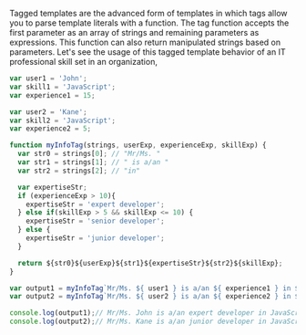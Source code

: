 
  Tagged templates are the advanced form of templates in which tags allow you to parse template literals with a function. The tag function accepts the first parameter as an array of strings and remaining parameters as expressions. This function can also return manipulated strings based on parameters. Let's see the usage of this tagged template behavior of an IT professional skill set in an organization,

  ```javascript
  var user1 = 'John';
  var skill1 = 'JavaScript';
  var experience1 = 15;

  var user2 = 'Kane';
  var skill2 = 'JavaScript';
  var experience2 = 5;

  function myInfoTag(strings, userExp, experienceExp, skillExp) {
    var str0 = strings[0]; // "Mr/Ms. "
    var str1 = strings[1]; // " is a/an "
    var str2 = strings[2]; // "in"

    var expertiseStr;
    if (experienceExp > 10){
      expertiseStr = 'expert developer';
    } else if(skillExp > 5 && skillExp <= 10) {
      expertiseStr = 'senior developer';
    } else {
      expertiseStr = 'junior developer';
    }

    return ${str0}${userExp}${str1}${expertiseStr}${str2}${skillExp};
  }

  var output1 = myInfoTag`Mr/Ms. ${ user1 } is a/an ${ experience1 } in ${skill1}`;
  var output2 = myInfoTag`Mr/Ms. ${ user2 } is a/an ${ experience2 } in ${skill2}`;

  console.log(output1);// Mr/Ms. John is a/an expert developer in JavaScript
  console.log(output2);// Mr/Ms. Kane is a/an junior developer in JavaScript
  ```
